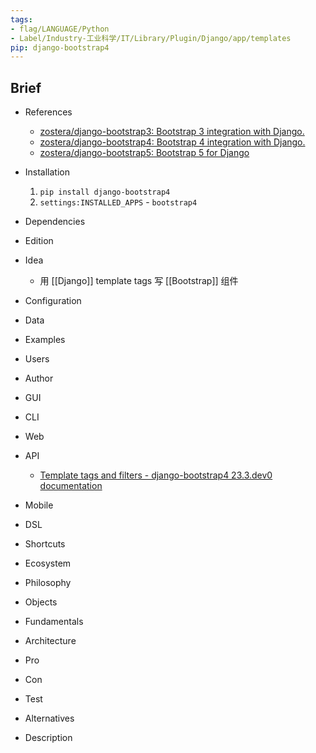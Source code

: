 ```yaml
---
tags:
- flag/LANGUAGE/Python
- Label/Industry-工业科学/IT/Library/Plugin/Django/app/templates
pip: django-bootstrap4
---
```


## Brief

- References
    - [zostera/django-bootstrap3: Bootstrap 3 integration with Django.](https://github.com/zostera/django-bootstrap3)
    - [zostera/django-bootstrap4: Bootstrap 4 integration with Django.](https://github.com/zostera/django-bootstrap4)
    - [zostera/django-bootstrap5: Bootstrap 5 for Django](https://github.com/zostera/django-bootstrap5)

- Installation
    1. `pip install django-bootstrap4`
    2. `settings:INSTALLED_APPS` - `bootstrap4`

- Dependencies

- Edition

- Idea
    - 用 [[Django]] template tags 写 [[Bootstrap]] 组件

- Configuration

- Data

- Examples

- Users

- Author

- GUI

- CLI

- Web

- API
    - [Template tags and filters - django-bootstrap4 23.3.dev0 documentation](https://django-bootstrap4.readthedocs.io/en/latest/templatetags.html)

- Mobile

- DSL

- Shortcuts

- Ecosystem

- Philosophy

- Objects

- Fundamentals

- Architecture

- Pro

- Con

- Test

- Alternatives

- Description
